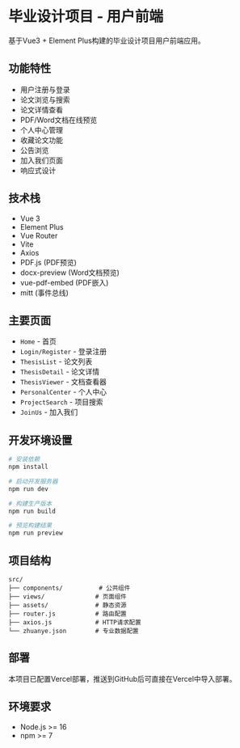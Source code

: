 # 毕业设计项目 - 用户前端

基于Vue3 + Element Plus构建的毕业设计项目用户前端应用。

## 功能特性

- 用户注册与登录
- 论文浏览与搜索
- 论文详情查看
- PDF/Word文档在线预览
- 个人中心管理
- 收藏论文功能
- 公告浏览
- 加入我们页面
- 响应式设计

## 技术栈

- Vue 3
- Element Plus
- Vue Router
- Vite
- Axios
- PDF.js (PDF预览)
- docx-preview (Word文档预览)
- vue-pdf-embed (PDF嵌入)
- mitt (事件总线)

## 主要页面

- `Home` - 首页
- `Login/Register` - 登录注册
- `ThesisList` - 论文列表
- `ThesisDetail` - 论文详情
- `ThesisViewer` - 文档查看器
- `PersonalCenter` - 个人中心
- `ProjectSearch` - 项目搜索
- `JoinUs` - 加入我们

## 开发环境设置

```bash
# 安装依赖
npm install

# 启动开发服务器
npm run dev

# 构建生产版本
npm run build

# 预览构建结果
npm run preview
```

## 项目结构

```
src/
├── components/          # 公共组件
├── views/              # 页面组件
├── assets/             # 静态资源
├── router.js           # 路由配置
├── axios.js            # HTTP请求配置
└── zhuanye.json        # 专业数据配置
```

## 部署

本项目已配置Vercel部署，推送到GitHub后可直接在Vercel中导入部署。

## 环境要求

- Node.js >= 16
- npm >= 7